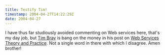 ```yaml
---
title: Testify Tim!
timestamp: 2004-04-27T14:22:29Z
date: 2004-04-27
---
```


I have thus far studiously avoided commenting on Web services here, that's my day job, but <a href='http://www.tbray.org'>Tim Bray</a> is bang on the money in his post on <a href='http://www.tbray.org/ongoing/When/200x/2004/04/26/WSTandP'>Web Services Theory and Practice</a>. Not a single word in there with which I disagree. Amen brother!
